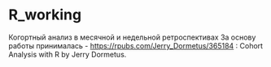# R_working
Когортный анализ в месячной и недельной ретроспективах
За основу работы принималась - https://rpubs.com/Jerry_Dormetus/365184 : Cohort Analysis with R by Jerry Dormetus.

